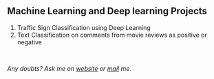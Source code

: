 ## Machine Learning and Deep learning Projects
1. Traffic Sign Classification using Deep Learning
2. Text Classification on comments from movie reviews as positive or negative

<br>

_Any doubts?  Ask me on [website](https://swasdas.github.io/) or [mail](mailto:swastik.sarc@gmail.com) me._

 
